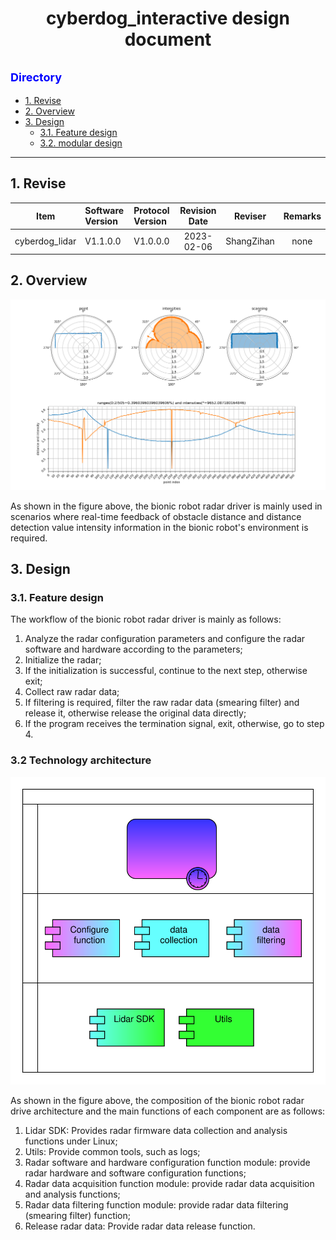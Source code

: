 # <center>cyberdog_interactive design document</center>

## <font color=Blue size=4> Directory </font>
* [1. Revise](#1-revise)
* [2. Overview](#2-overview)
* [3. Design](#3-design)
    * [3.1. Feature design](#31-feature-design)
    * [3.2. modular design](#32-modular-design)
---
## 1. Revise

<center>

Item|Software Version|Protocol Version|Revision Date|Reviser|Remarks
:--:|:--|:--|:--:|:--:|:--:
cyberdog_lidar|V1.1.0.0|V1.0.0.0|2023-02-06|ShangZihan|none

</center>

## 2. Overview

<center>

![](./image/cyberdog_lidar/cyberdog_lidar_scan.png)

</center>

As shown in the figure above, the bionic robot radar driver is mainly used in scenarios where real-time feedback of obstacle distance and distance detection value intensity information in the bionic robot's environment is required.

## 3. Design
### 3.1. Feature design
The workflow of the bionic robot radar driver is mainly as follows:
1. Analyze the radar configuration parameters and configure the radar software and hardware according to the parameters;
2. Initialize the radar;
3. If the initialization is successful, continue to the next step, otherwise exit;
4. Collect raw radar data;
5. If filtering is required, filter the raw radar data (smearing filter) and release it, otherwise release the original data directly;
6. If the program receives the termination signal, exit, otherwise, go to step 4.

### 3.2 Technology architecture

<center>

![](./image/cyberdog_lidar/cyberdog_lidar_module.svg)

</center>

As shown in the figure above, the composition of the bionic robot radar drive architecture and the main functions of each component are as follows:
1. Lidar SDK: Provides radar firmware data collection and analysis functions under Linux;
2. Utils: Provide common tools, such as logs;
3. Radar software and hardware configuration function module: provide radar hardware and software configuration functions;
4. Radar data acquisition function module: provide radar data acquisition and analysis functions;
5. Radar data filtering function module: provide radar data filtering (smearing filter) function;
6. Release radar data: Provide radar data release function.
